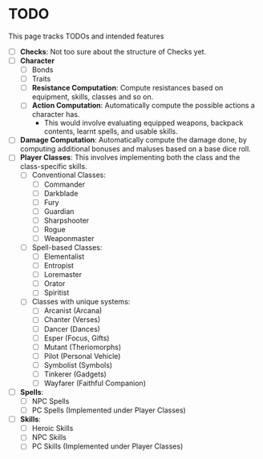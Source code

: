 # TODO
This page tracks TODOs and intended features
- [ ] **Checks**: Not too sure about the structure of Checks yet.
- [ ] **Character**
  - [ ] Bonds
  - [ ] Traits
  - [ ] **Resistance Computation**: Compute resistances based on equipment, skills, classes and so on.
  - [ ] **Action Computation**: Automatically compute the possible actions a character has.
    - This would involve evaluating equipped weapons, backpack contents, learnt spells, and usable skills.
- [ ] **Damage Computation**: Automatically compute the damage done, by computing additional bonuses and maluses based on a base dice roll.
- [ ] **Player Classes**: This involves implementing both the class and the class-specific skills.
  - [ ] Conventional Classes:
    - [ ] Commander
    - [ ] Darkblade
    - [ ] Fury
    - [ ] Guardian
    - [ ] Sharpshooter
    - [ ] Rogue
    - [ ] Weaponmaster
  - [ ] Spell-based Classes:
    - [ ] Elementalist
    - [ ] Entropist
    - [ ] Loremaster
    - [ ] Orator
    - [ ] Spiritist
  - [ ] Classes with unique systems:
    - [ ] Arcanist (Arcana)
    - [ ] Chanter (Verses)
    - [ ] Dancer (Dances)
    - [ ] Esper (Focus, Gifts)
    - [ ] Mutant (Theriomorphs)
    - [ ] Pilot (Personal Vehicle)
    - [ ] Symbolist (Symbols)
    - [ ] Tinkerer (Gadgets)
    - [ ] Wayfarer (Faithful Companion)
- [ ] **Spells**:
  - [ ] NPC Spells
  - [ ] PC Spells (Implemented under Player Classes)
- [ ] **Skills**:
  - [ ] Heroic Skills
  - [ ] NPC Skills
  - [ ] PC Skills (Implemented under Player Classes)